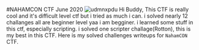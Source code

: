 #NAHAMCON CTF June 2020
![udmnxpdu]([nahamcon.png] "My Score in NahamCon CTF")
    Hi Buddy, This CTF is really cool and it's difficult level ctf but i tried as much i can. i solved nearly 12 challanges all are beginner level yaa i am begginer. i learned some stuff in this ctf, especially scripting. i solved one scripter challage(Rotton), this is my best in this CTF.
    Here is my solved challenges writeups for `NahamCON` CTF.
